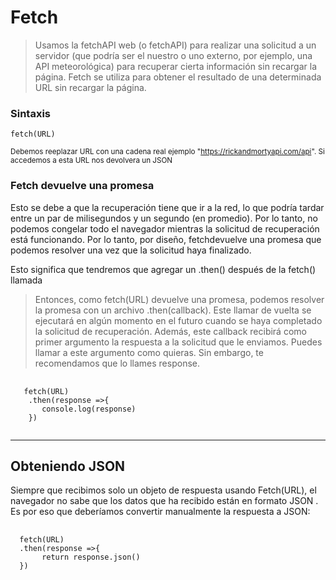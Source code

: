 

# Fetch
> Usamos la fetchAPI web (o fetchAPI) para realizar una solicitud a un servidor (que podría ser el nuestro o uno externo, por ejemplo, una API meteorológica) para recuperar cierta información sin recargar la página.
> Fetch se utiliza para obtener el resultado de una determinada URL sin recargar la página.


### Sintaxis
`fetch(URL)`

<small>Debemos reeplazar URL con una cadena real ejemplo "https://rickandmortyapi.com/api". Si accedemos a esta URL nos devolvera un JSON </small>

### Fetch devuelve una promesa
Esto se debe a que la recuperación tiene que ir a la red, lo que podría tardar entre un par de milisegundos y un segundo (en promedio). Por lo tanto, no podemos congelar todo el navegador mientras la solicitud de recuperación está funcionando.
Por lo tanto, por diseño, fetchdevuelve una promesa que podemos resolver una vez que la solicitud haya finalizado.

Esto significa que tendremos que agregar un .then() después de la fetch() llamada
> Entonces, como fetch(URL) devuelve una promesa, podemos resolver la promesa con un archivo .then(callback). Este llamar de vuelta se ejecutará en algún momento en el futuro cuando se haya completado la solicitud de recuperación.
Además, este callback recibirá como primer argumento la respuesta a la solicitud que le enviamos. Puedes llamar a este argumento como quieras. Sin embargo, te recomendamos que lo llames response.

<pre>
 <code>
   fetch(URL)
    .then(response =>{
       console.log(response)
    })
 </code>
</pre> 
*** 
## Obteniendo JSON
Siempre que recibimos solo un objeto de respuesta usando Fetch(URL), el navegador no sabe que los datos que ha recibido están en formato JSON . Es por eso que deberíamos convertir manualmente la respuesta a JSON:
<pre>
 <code>
  fetch(URL)
  .then(response =>{
       return response.json()
  })
 </code>
</pre>
